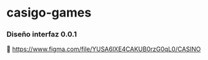 # casigo-games

### Diseño interfaz 0.0.1
💅 https://www.figma.com/file/YUSA6lXE4CAKUB0rzG0qL0/CASINO
